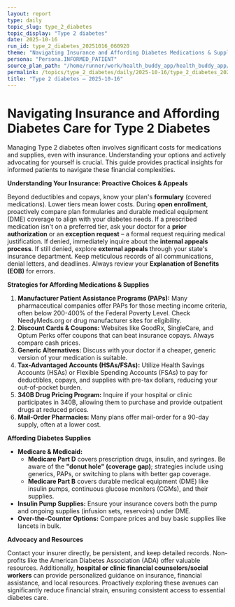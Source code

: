 ```yaml
---
layout: report
type: daily
topic_slug: type_2_diabetes
topic_display: "Type 2 diabetes"
date: 2025-10-16
run_id: type_2_diabetes_20251016_060920
theme: "Navigating Insurance and Affording Diabetes Medications & Supplies"
persona: "Persona.INFORMED_PATIENT"
source_plan_path: "/home/runner/work/health_buddy_app/health_buddy_app/.results/type_2_diabetes/weekly_plan/2025-10-13/plan.json"
permalink: /topics/type_2_diabetes/daily/2025-10-16/type_2_diabetes_20251016_060920/
title: "Type 2 diabetes — 2025-10-16"
---
```


# Navigating Insurance and Affording Diabetes Care for Type 2 Diabetes

Managing Type 2 diabetes often involves significant costs for medications and supplies, even with insurance. Understanding your options and actively advocating for yourself is crucial. This guide provides practical insights for informed patients to navigate these financial complexities.

**Understanding Your Insurance: Proactive Choices & Appeals**

Beyond deductibles and copays, know your plan's **formulary** (covered medications). Lower tiers mean lower costs. During **open enrollment**, proactively compare plan formularies and durable medical equipment (DME) coverage to align with your diabetes needs. If a prescribed medication isn't on a preferred tier, ask your doctor for a **prior authorization** or an **exception request** – a formal request requiring medical justification. If denied, immediately inquire about the **internal appeals process**. If still denied, explore **external appeals** through your state's insurance department. Keep meticulous records of all communications, denial letters, and deadlines. Always review your **Explanation of Benefits (EOB)** for errors.

**Strategies for Affording Medications & Supplies**

1.  **Manufacturer Patient Assistance Programs (PAPs):** Many pharmaceutical companies offer PAPs for those meeting income criteria, often below 200-400% of the Federal Poverty Level. Check NeedyMeds.org or drug manufacturer sites for eligibility.
2.  **Discount Cards & Coupons:** Websites like GoodRx, SingleCare, and Optum Perks offer coupons that can beat insurance copays. Always compare cash prices.
3.  **Generic Alternatives:** Discuss with your doctor if a cheaper, generic version of your medication is suitable.
4.  **Tax-Advantaged Accounts (HSAs/FSAs):** Utilize Health Savings Accounts (HSAs) or Flexible Spending Accounts (FSAs) to pay for deductibles, copays, and supplies with pre-tax dollars, reducing your out-of-pocket burden.
5.  **340B Drug Pricing Program:** Inquire if your hospital or clinic participates in 340B, allowing them to purchase and provide outpatient drugs at reduced prices.
6.  **Mail-Order Pharmacies:** Many plans offer mail-order for a 90-day supply, often at a lower cost.

**Affording Diabetes Supplies**

*   **Medicare & Medicaid:**
    *   **Medicare Part D** covers prescription drugs, insulin, and syringes. Be aware of the **"donut hole" (coverage gap)**; strategies include using generics, PAPs, or switching to plans with better gap coverage.
    *   **Medicare Part B** covers durable medical equipment (DME) like insulin pumps, continuous glucose monitors (CGMs), and their supplies.
*   **Insulin Pump Supplies:** Ensure your insurance covers both the pump and ongoing supplies (infusion sets, reservoirs) under DME.
*   **Over-the-Counter Options:** Compare prices and buy basic supplies like lancets in bulk.

**Advocacy and Resources**

Contact your insurer directly, be persistent, and keep detailed records. Non-profits like the American Diabetes Association (ADA) offer valuable resources. Additionally, **hospital or clinic financial counselors/social workers** can provide personalized guidance on insurance, financial assistance, and local resources. Proactively exploring these avenues can significantly reduce financial strain, ensuring consistent access to essential diabetes care.

